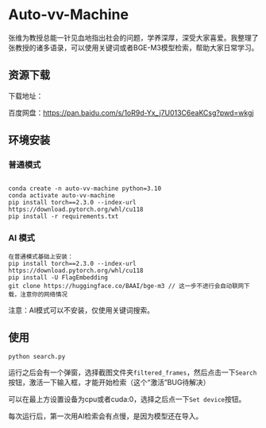 # Auto-vv-Machine

张维为教授总能一针见血地指出社会的问题，学养深厚，深受大家喜爱。我整理了张教授的诸多语录，可以使用关键词或者BGE-M3模型检索，帮助大家日常学习。

## 资源下载
下载地址：

百度网盘：https://pan.baidu.com/s/1oR9d-Yx_j7U013C6eaKCsg?pwd=wkgj 

## 环境安装
### 普通模式
```

conda create -n auto-vv-machine python=3.10
conda activate auto-vv-machine
pip install torch==2.3.0 --index-url https://download.pytorch.org/whl/cu118
pip install -r requirements.txt
```

### AI 模式
```
在普通模式基础上安装：
pip install torch==2.3.0 --index-url https://download.pytorch.org/whl/cu118
pip install -U FlagEmbedding
git clone https://huggingface.co/BAAI/bge-m3 // 这一步不进行会自动联网下载，注意你的网络情况
```

注意：AI模式可以不安装，仅使用关键词搜索。

## 使用

```
python search.py
```

运行之后会有一个弹窗，选择截图文件夹``filtered_frames``，然后点击一下``Search``按钮，激活一下输入框，才能开始检索（这个“激活”BUG待解决）

可以在最上方设置设备为cpu或者cuda:0，选择之后点一下``Set device``按钮。

每次运行后，第一次用AI检索会有点慢，是因为模型还在导入。

